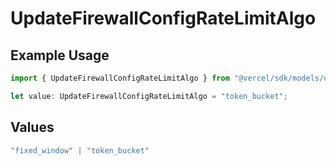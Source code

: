 # UpdateFirewallConfigRateLimitAlgo

## Example Usage

```typescript
import { UpdateFirewallConfigRateLimitAlgo } from "@vercel/sdk/models/operations/updatefirewallconfig.js";

let value: UpdateFirewallConfigRateLimitAlgo = "token_bucket";
```

## Values

```typescript
"fixed_window" | "token_bucket"
```